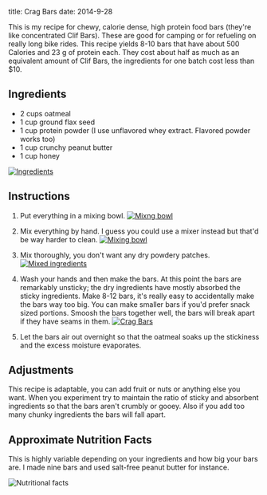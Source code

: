 title: Crag Bars
date: 2014-9-28

This is my recipe for chewy, calorie dense, high protein food bars (they're like concentrated Clif Bars).
These are good for camping or for refueling on really long bike rides.
This recipe yields 8-10 bars that have about 500 Calories and 23 g of protein each.
They cost about half as much as an equivalent amount of Clif Bars, the ingredients for one batch cost less than $10.

Ingredients
-----------

* 2 cups oatmeal
* 1 cup ground flax seed
* 1 cup protein powder (I use unflavored whey extract. Flavored powder works too)
* 1 cup crunchy peanut butter
* 1 cup honey

<a href="/static/images/cragbars/ingredients.jpg"><img src="/static/images/cragbars/small-ingredients.jpg" alt="Ingredients" class="center" /></a>

Instructions
------------

1. Put everything in a mixing bowl.
<a href="/static/images/cragbars/bowl.jpg"><img src="/static/images/cragbars/small-bowl.jpg" alt="Mixng bowl" class="center" /></a>

2. Mix everything by hand. I guess you could use a mixer instead but that'd be way harder to clean.
<a href="/static/images/cragbars/mixing.jpg"><img src="/static/images/cragbars/small-mixing.jpg" alt="Mixing bowl" class="center" /></a>

3. Mix thoroughly, you don't want any dry powdery patches.
<a href="/static/images/cragbars/mixed.jpg"><img src="/static/images/cragbars/small-mixed.jpg" alt="Mixed ingredients" class="center" /></a>

4. Wash your hands and then make the bars.
At this point the bars are remarkably unsticky; the dry ingredients have mostly absorbed the sticky ingredients.
Make 8-12 bars, it's really easy to accidentally make the bars way too big.
You can make smaller bars if you'd prefer snack sized portions.
Smoosh the bars together well, the bars will break apart if they have seams in them.
<a href="/static/images/cragbars/done.jpg"><img src="/static/images/cragbars/small-done.jpg" alt="Crag Bars" class="center" /></a>

5. Let the bars air out overnight so that the oatmeal soaks up the stickiness and the excess moisture evaporates.

Adjustments
-----------

This recipe is adaptable, you can add fruit or nuts or anything else you want.
When you experiment try to maintain the ratio of sticky and absorbent ingredients so that the bars aren't crumbly or gooey.
Also if you add too many chunky ingredients the bars will fall apart.

Approximate Nutrition Facts
----------------
This is highly variable depending on your ingredients and how big your bars are.
I made nine bars and used salt-free peanut butter for instance.

<img src="/static/images/cragbars/small-NutritionLabel.png" alt="Nutritional facts" class="center" />

